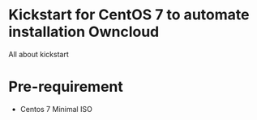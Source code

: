 # Kickstart for CentOS 7 to automate installation Owncloud
All about kickstart

# Pre-requirement
- Centos 7 Minimal ISO
